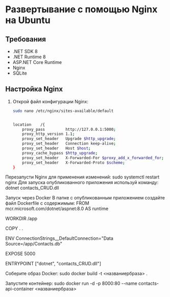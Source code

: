 # Развертывание с помощью Nginx на Ubuntu

## Требования

- .NET SDK 8
- .NET Runtime 8
- ASP.NET Core Runtime
- Nginx
- SQLite

## Настройка Nginx

1. Открой файл конфигурации Nginx:

   ```bash
   sudo nano /etc/nginx/sites-available/default

   
   location    /{
       proxy_pass         http://127.0.0.1:5000;
       proxy_http_version 1.1;
       proxy_set_header   Upgrade $http_upgrade;
       proxy_set_header   Connection keep-alive;
       proxy_set_header   Host $host;
       proxy_cache_bypass $http_upgrade;
       proxy_set_header   X-Forwarded-For $proxy_add_x_forwarded_for;
       proxy_set_header   X-Forwarded-Proto $scheme;   
   }
Перезапусти Nginx для применения изменений:
sudo systemctl restart nginx
Для запуска опубликованного приложения используй команду:
dotnet contacts_CRUD.dll

Запуск через Docker
В папке с опубликованным приложением создайте файл Dockerfile с содержимым:
FROM mcr.microsoft.com/dotnet/aspnet:8.0 AS runtime

WORKDIR /app

COPY . .

ENV ConnectionStrings__DefaultConnection="Data Source=/app/Contacts.db"

EXPOSE 5000

ENTRYPOINT ["dotnet", "contacts_CRUD.dll"]

Соберите образ Docker:
sudo docker build -t <названиербраза> .


Запустите контейнер:
sudo docker run -d -p 8000:80 --name contacts-api-container <названиербраза>
